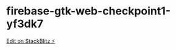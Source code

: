 # firebase-gtk-web-checkpoint1-yf3dk7

[Edit on StackBlitz ⚡️](https://stackblitz.com/edit/firebase-gtk-web-checkpoint1-yf3dk7)